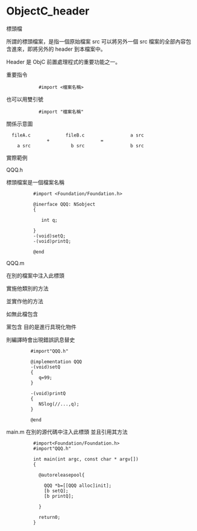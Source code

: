 # ObjectC_header
標頭檔

所謂的標頭檔案，是指一個原始檔案 src 可以將另外一個 src 檔案的全部內容包含進來，即將另外的 header 到本檔案中。

Header 是 ObjC 前置處理程式的重要功能之一。

重要指令

                #import <檔案名稱>

也可以用雙引號

                #import "檔案名稱"

關係示意圖


      fileA.c             fileB.c                 a src
                   +                   = 
        a src               b src                 b src
        
實際範例

QQQ.h 

標頭檔案是一個檔案名稱

              #import <Foundation/Foundation.h>
              
              @inerface QQQ: NSobject
              {
              
                 int q;
              
              }
              -(void)setQ;
              -(void)printQ;
              
              @end

QQQ.m

在別的檔案中注入此標頭

實施他類別的方法

並實作他的方法

如無此檔包含

黨包含 目的是進行具現化物件

則編譯時會出現錯誤訊息替史
     
             #import"QQQ.h"
             
             @implementation QQQ
             -(void)setQ
             {
                q=99;
             }
             
             -(void)printQ
             {
                NSlog(//...,q);
             }
             
             @end
             
main.m
在別的源代碼中注入此標頭
並且引用其方法

              #import<Foundation/Foundation.h>
              #import"QQQ.h"
              
              int main(int argc, const char * argv[])
              {
              
                @autoreleasepool{
                
                  QQQ *b=[[QQQ alloc]init];
                  [b setQ];
                  [b printQ];
                
                }
               
                return0;
              }
